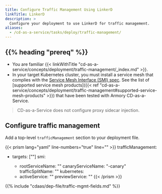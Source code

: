 ```yaml
---
title: Configure Traffic Management Using LinkerD
linkTitle: LinkerD
description: >
  Configure your deployment to use LinkerD for traffic management.
aliases:
  - /cd-as-a-service/tasks/deploy/traffic-management/
---
```


## {{% heading "prereq" %}}

- You are familiar {{< linkWithTitle "cd-as-a-service/concepts/deployment/traffic-management/_index.md" >}}.
- In your target Kubernetes cluster, you must install a service mesh that complies with the [Service Mesh Interface (SMI) spec](https://github.com/servicemeshinterface/smi-spec). See the list of [supported service mesh products]({{< ref "cd-as-a-service/concepts/deployment/traffic-management#supported-service-mesh-products" >}}) that have been tested with Armory CD-as-a-Service.

>CD-as-a-Service does not configure proxy sidecar injection.

## Configure traffic management

Add a top-level `trafficManagement` section to your deployment file.

{{< prism lang="yaml" line-numbers="true" line="" >}}
trafficManagement:
  - targets: ["<target>"]
    smi:
      - rootServiceName: "<rootServiceName>"
        canaryServiceName: "<rootServiceName>-canary"
        trafficSplitName: "<rootServiceName>"
    kubernetes:
      - activeService: "<activeServiceName>"
        previewService: "<previewServiceName>"
{{< /prism >}}

{{% include "cdaas/dep-file/traffic-mgmt-fields.md" %}}
